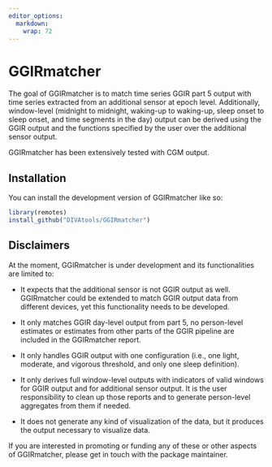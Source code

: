 ```yaml
---
editor_options: 
  markdown: 
    wrap: 72
---
```


# GGIRmatcher

<!-- badges: start -->

<!-- badges: end -->

The goal of GGIRmatcher is to match time series GGIR part 5 output with
time series extracted from an additional sensor at epoch level.
Additionally, window-level (midnight to midnight, waking-up to
waking-up, sleep onset to sleep onset, and time segments in the day)
output can be derived using the GGIR output and the functions specified
by the user over the additional sensor output.

GGIRmatcher has been extensively tested with CGM output.

## Installation

You can install the development version of GGIRmatcher like so:

``` r
library(remotes)
install_github("DIVAtools/GGIRmatcher")
```

## Disclaimers

At the moment, GGIRmatcher is under development and its functionalities are limited to:

-   It expects that the additional sensor is not GGIR output as well. GGIRmatcher could
be extended to match GGIR output data from different devices, yet this functionality needs
to be developed.

-   It only matches GGIR day-level output from part 5, no person-level estimates or 
estimates from other parts of the GGIR pipeline are included in the GGIRmatcher report.

-   It only handles GGIR output with one configuration (i.e., one light, moderate, and
vigorous threshold, and only one sleep definition).

-   It only derives full window-level outputs with indicators of valid windows for
GGIR output and for additional sensor output. It is the user responsibility to 
clean up those reports and to generate person-level aggregates from them if needed.

-   It does not generate any kind of visualization of the data, but it produces the 
output necessary to visualize data.

If you are interested in promoting or funding any of these or other aspects of 
GGIRmatcher, please get in touch with the package maintainer.